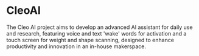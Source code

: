 # CleoAI
 The Cleo AI project aims to develop an advanced AI assistant for daily use and research, featuring voice and text 'wake' words for activation and a touch screen for weight and shape scanning, designed to enhance productivity and innovation in an in-house makerspace.
